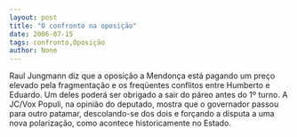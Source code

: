 ```yaml
---
layout: post
title: "O confronto na oposição"
date: 2006-07-15
tags: confronto,Oposição
author: None
---
```

Raul Jungmann diz que a oposição a Mendonça está pagando um preço elevado pela fragmentação e os freqüentes conflitos entre Humberto e Eduardo. Um deles poderá ser obrigado a sair do páreo antes do 1º turno. A JC/Vox Populi, na opinião do deputado, mostra que o governador passou para outro patamar, descolando-se dos dois e forçando a disputa a uma nova polarização, como acontece historicamente no Estado.  